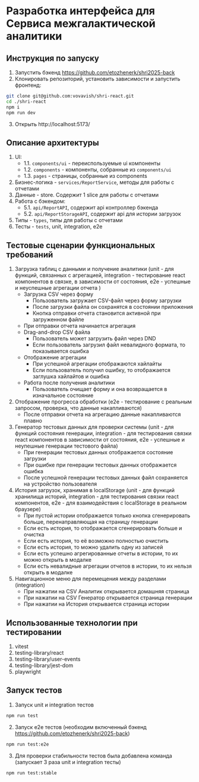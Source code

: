 # Разработка интерфейса для Сервиса межгалактической аналитики

## Инструкция по запуску

1. Запустить бэкенд https://github.com/etozhenerk/shri2025-back
2. Клонировать репозиторий, установить зависимости и запустить фронтенд:

```bash
git clone git@github.com:vovavish/shri-react.git
cd ./shri-react
npm i
npm run dev
```

3. Открыть http://localhost:5173/

## Описание архитектуры

1. UI:
   - 1.1. `components/ui` - переиспользуемые ui компоненты
   - 1.2. `components` - компоненты, собранные из `components/ui`
   - 1.3. `pages` - страницы, собранные из components
2. Бизнес-логика - `services/ReportService`, методы для работы с отчетами
3. Данные - store. Содержит 1 slice для работы с отчетами
4. Работа с бэкендом:
   - 5.1. `api/ReportAPI`, содержит api контроллер бэкенда
   - 5.2. `api/ReportStorageAPI`, содержит api для истории загрузок
5. Типы - `types`, типы для работы с отчетами
6. Тесты - `tests`, unit, integration, e2e

## Тестовые сценарии функциональных требований

1. Загрузка таблиц с данными и получение аналитики (unit - для функций, связанных с агрегацией, integration - тестирование react компонентов в связке, в зависимости от состояния, e2e - успешные и неуспешные агрегации отчета )
   - Загрузка CSV через форму
     - Пользователь загружает CSV-файл через форму загрузки
     - После загрузки файла он сохранятся в состоянии приложения
     - Кнопка отправки отчета становится активной при загруженном файле
   - При отправки отчета начинается агрегация
   - Drag-and-drop CSV файла
     - Пользователь может загрузить файл через DND
     - Если пользователь загрузил файл невалидного формата, то показывается ошибка
   - Отображение агрегации
     - При успешной агрегации отображаются хайлайты
     - Если пользователь получил ошибку, то отображается заглушка хайлайтов и ошибка
   - Работа после получения аналитики
     - Пользователь очищает форму и она возвращается в изначальное состояние
2. Отображение прогресса обработки (e2e - тестирование с реальным запросом, проверка, что данные накапливаются)
   - После отправки отчета на агрегацию данные накапливаются плавно
3. Генератор тестовых данных для проверки системы (unit - для функций состояния генерации, integration - для тестирования связки react компонентов в зависимости от состояния, e2e - успешные и неупешные генерации тестового файла)
   - При генерации тестовых данных отображается состояние загрузки
   - При ошибке при генерации тестовых данных отображается ошибка
   - После успешной генерации тестовых данных файл сохраняется на устройство пользователя
4. История загрузок, хранимая в localStorage (unit - для функций хранилища историй, integration - для тестирования связки react компонентов, e2e - для взаимодействия с localStorage в реальном браузере)
   - При пустой истории отображается только кнопка сгенерировать больше, перенаправляющая на страницу генерации
   - Если есть история, то отображается сгенерировать больше и очистка
   - Если есть история, то её возможно полностью очистить
   - Если есть история, то можно удалить одну из записей
   - Если есть успешно агрегированные отчеты в истории, то их можно открыть в модалке
   - Если есть невалидные агрегации отчетов в истории, то их нельзя открыть в модалке
5. Навигационное меню для перемещения между разделами (integration)
   - При нажатии на CSV Аналитик открывается домашняя страница
   - При нажатии на CSV Генератор открывается страница генерации
   - При нажатии на История открывается страница истории

## Использованные технологии при тестировании

1. vitest
2. testing-library/react
3. testing-library/user-events
4. testing-library/jest-dom
5. playwright

## Запуск тестов

1. Запуск unit и integration тестов

```bash
npm run test
```

2. Запуск e2e тестов (необходим включенный бэкенд https://github.com/etozhenerk/shri2025-back)

```bash
npm run test:e2e
```

3. Для проверки стабильности тестов была добавлена команда (запускает 3 раза unit и integration тесты)

```bash
npm run test:stable
```
